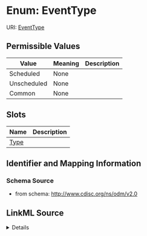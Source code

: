 # Enum: EventType



URI: [EventType](EventType)

## Permissible Values

| Value | Meaning | Description |
| --- | --- | --- |
| Scheduled | None |  |
| Unscheduled | None |  |
| Common | None |  |




## Slots

| Name | Description |
| ---  | --- |
| [Type](Type.md) |  |






## Identifier and Mapping Information







### Schema Source


* from schema: http://www.cdisc.org/ns/odm/v2.0




## LinkML Source

<details>
```yaml
name: EventType
from_schema: http://www.cdisc.org/ns/odm/v2.0
rank: 1000
permissible_values:
  Scheduled:
    text: Scheduled
    is_a: EventType
  Unscheduled:
    text: Unscheduled
    is_a: EventType
  Common:
    text: Common
    is_a: EventType

```
</details>
